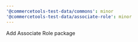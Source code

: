 ```yaml
---
'@commercetools-test-data/commons': minor
'@commercetools-test-data/associate-role': minor
---
```


Add Associate Role package

